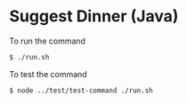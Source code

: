 
# Suggest Dinner (Java)

To run the command

```sh
$ ./run.sh
```

To test the command

```sh
$ node ../test/test-command ./run.sh
```
